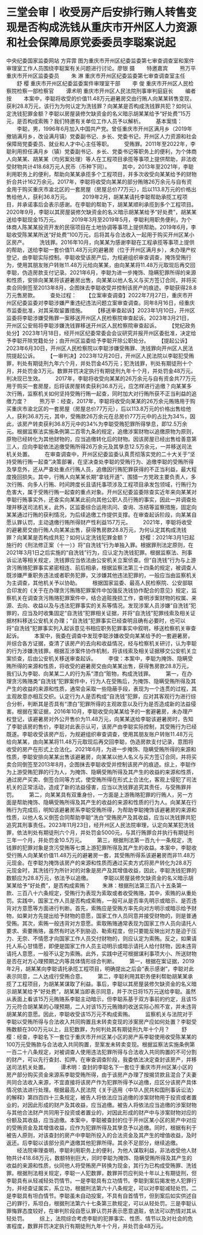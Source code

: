 # 三堂会审丨收受房产后安排行贿人转售变现是否构成洗钱从重庆市开州区人力资源和社会保障局原党委委员李聪案说起

中央纪委国家监委网站 方弈霏
图为重庆市开州区纪委监委第七审查调查室和案件审理室工作人员围绕李聪案有关问题进行讨论。廖银 摄
　　特邀嘉宾
　　熊万平 重庆市开州区监委委员
　　朱 淋 重庆市开州区纪委监委第七审查调查室主任
　　舒 樱 重庆市开州区纪委监委案件审理室干部
　　李 俊 重庆市开州区人民检察院检察一部检察官
　　谭术明 重庆市开州区人民法院刑事审判庭庭长
　　编者按
　　本案中，李聪将收受的价值11.48万元避暑房交由行贿人向某某转售变现，获利28.8万元，该行为为何认定为洗钱罪？向某某是否构成洗钱罪共犯？如何认定洗钱犯罪金额？李聪以房屋装修欠缺资金的名义暗示胡某某给予“好处费”15万元，是否构成索贿？我们特邀有关单位工作人员予以解析。
　　基本案情：
　　李聪，男，1996年6月加入中国共产党。曾任重庆市开州区满月乡（2019年撤销满月乡，改设满月镇）党委副书记、乡长、党委书记，开州区人力资源和社会保障局党委委员、就业和人才中心主任等职。
　　受贿罪。2011年至2022年，李聪利用担任满月乡（镇）党委副书记、乡长、党委书记等职务上的便利，为个体商人向某某、胡某某（均另案处理）等人在工程项目承揽等事项上提供帮助，非法收受财物共计418.68万元人民币（币种下同）。
　　其中，2013年至2021年，李聪利用职务上的便利，帮助向某某承揽多个工程项目，并多次收受向某某给予的财物折合共计162万余元。2017年，李聪将收受向某某的部分贿赂26万余元与自有资金用于购买重庆市渝北区的一套房屋（房屋总价77万元），后以113.8万元的价格出售给他人，获利36.8万元。
　　2019年2月，胡某某请托李聪帮助承揽工程项目，并承诺事后会表示感谢。在李聪的帮助下，胡某某顺利承揽到多个工程项目。2020年9月，李聪以其房屋装修欠缺资金的名义暗示胡某某给予“好处费”，胡某某送给李聪现金15万元。
　　2019年3月至2019年5月，李聪利用职务便利，为个体商人陈某某投资开发的民宿项目在土地协调等事项上提供帮助。2019年6月，李聪收受陈某某所送“好处费”100万元，后将其与合法收入一起用于购买开州区某小区房产。
　　洗钱罪。2016年10月，向某某为感谢李聪在工程承揽等事项上提供的帮助，送给李聪一套价值11.48万元的避暑房（位于开州区满月乡），未办理产权登记，由李聪实际控制。李聪收受该房产后，为规避组织审查调查，掩饰受贿行为，使用其朋友账户转账11.48万元给向某某，由向某某将11.48万元取现后再交回李聪，伪造房款支付记录。2021年6月，李聪为进一步掩饰、隐瞒犯罪所得的来源和性质，安排向某某将该避暑房出售，向某某以他人名义与买方签订合同，并将买卖合同倒签至2013年8月，企图抹去李聪收受并控制该房产的痕迹。李聪获得28.8万元售房款。
　　查处过程：
　　【立案审查调查】2022年7月27日，重庆市开州区纪委监委对李聪涉嫌严重违纪违法问题立案审查调查。同年8月16日，经重庆市监委批准，对其采取留置措施。
　　【移送审查起诉】2023年1月10日，开州区监委将李聪涉嫌受贿罪一案移送开州区人民检察院审查起诉。2023年3月21日，开州区公安局将李聪涉嫌洗钱罪移送开州区人民检察院审查起诉。
　　【党纪政务处分】2023年1月18日，经开州区纪委常委会会议研究并报开州区委批准，决定给予李聪开除党籍处分；由开州区监委给予李聪开除公职处分。
　　【提起公诉】2023年6月30日，开州区人民检察院以李聪涉嫌受贿罪、洗钱罪向开州区人民法院提起公诉。
　　【一审判决】2023年12月20日，开州区人民法院以李聪犯受贿罪，判处有期徒刑九年六个月，并处罚金45万元；犯洗钱罪，判处有期徒刑十个月，并处罚金3万元。数罪并罚决定执行有期徒刑九年十个月，并处罚金48万元。判决现已生效。
　　2017年，李聪将收受向某某的26万余元与自有资金共77万元用于购买一套房屋，后将该房屋转卖获利36.8万元，应怎样进行追缴？向某某多次行贿，监察机关如何坚持受贿行贿一起查，同时加大对行贿所获不正当利益的追缴力度？
　　熊万平：经查，2017年，李聪将收受向某某的26万余元贿赂用于购买重庆市渝北区的一套房屋（房屋总价77万元），后以113.8万元的价格出售给他人，获利36.8万元，其中，受贿款26万余元在总房价77万元中的占比为34%，因此，该房产转卖获利36.8万元中的34%为李聪受贿犯罪所得孳息，即12.5万余元。根据监察法实施条例第二百零九条的规定，追缴涉案财物以追缴原物为原则，原物已经转化为其他财物的，应当追缴转化后的财物。因该房屋已经出售给善意第三人，应向李聪依法追缴受贿所得26万余元及其孳息12.5万余元，一并移送司法机关处置。
　　在审查调查中，开州区纪委监委认真贯彻落实党的二十大关于“坚持受贿行贿一起查”决策部署，在坚决查处李聪的受贿行为、追缴李聪的受贿所得及孳息外，还从严查处重点行贿人员，追缴因行贿犯罪获得的不正当利益，最大程度挽回损失。其中，行贿人向某某长期“拿钱开道”、围猎一方党政主要负责人，多次行贿、向多人行贿、时间跨度长且请托事项涉及工程项目承发包领域，行贿行为危害大，属于受贿行贿一起查的重点对象。开州区纪委监委除查实近年来向某某对李聪行贿事实外，还查实向某某此前向其他公职人员行贿的事实，因此一并调查处理并移送司法机关。此外，区监委综合运用讯问、查询、冻结等监察措施，固定向某某通过行贿的获利情况，为后续追缴工作提供支撑。在审查起诉阶段，向某某自愿认罪认罚，主动退缴行贿所得财产性利益157万元。
　　2021年，李聪将收受的避暑房交由行贿人向某某出售，获得售房款28.8万元，为何认定其构成洗钱罪？向某某是否构成共犯？如何认定洗钱犯罪金额？
　　舒樱：2021年3月1日起施行的《刑法修正案（十一）》将“自洗钱”行为单独入罪。根据罪刑法定原则，在2021年3月1日之后实施的“自洗钱”行为，应认定为洗钱犯罪。根据监察法、刑事诉讼法等相关规定，洗钱罪应当依法由公安机关立案侦查。但“自洗钱”行为与上游贪污贿赂犯罪事实紧密相连、前后相承，根据监察法第三十四条的规定，被调查人既涉嫌严重职务违法或者职务犯罪，又涉嫌其他违法犯罪的，一般应当由监察机关为主调查，其他机关予以协助。
　　根据国家监委、最高人民检察院、公安部联合印发的《关于在办理贪污贿赂犯罪案件中加强反洗钱协作配合的意见》规定，监察机关在调查贪污贿赂犯罪案件中，结合追赃挽损工作，查明涉案财物的权属、来源、去向、收益以及与违法犯罪事实的关系等情况。发现涉案人员涉嫌“自洗钱”犯罪的，应当及时收集固定“自洗钱”犯罪相关证据，并将“自洗钱”犯罪线索及相关证据材料移送公安机关办理；“自洗钱”犯罪事实已经查明且确有必要时，也可以将“自洗钱”犯罪事实列入起诉意见书相应职务犯罪事实中叙明，移送检察机关审查起诉。
　　本案中，我委在调查中发现李聪涉嫌收受向某某给予的一套避暑房，并综合各方证据，查清了该房产的去向和收益情况，经与检察机关研讨，认为李聪的行为涉嫌洗钱罪。根据互涉案件协作机制，将该线索及相关证据移交公安机关立案侦查，后由公安机关移送审查起诉。
　　李俊：本案中，李聪为掩饰、隐瞒受贿所得的来源和性质，将收受的避暑房交由向某某出售，获得售房款28.8万元，我们认为李聪、向某某二人的行为系“漂白”赃物，构成洗钱罪。
　　第一，在办理贪污贿赂类“自洗钱”犯罪案件中，行为人在受贿后，为掩饰、隐瞒受贿所得及其产生的收益的来源和性质，通常会采取一些隐蔽手段，表现为一个连贯的过程，其主观故意亦相互交织。认定行为人是否构成“自洗钱”犯罪，应对其客观行为进行综合分析，判断其是否具有“漂白”犯罪所得的主观故意以及行为是否造成新的法益侵害。根据在案证据，2016年10月，李聪收受向某某给予的一套避暑房，未办理产权登记，该避暑房对外公开售价为11.48万元，向某某送给李聪该避暑房时，告知了李聪该房的售价，李聪对此表示认可，该房产由李聪实际控制，其受贿行为已经既遂。李聪收受该房产后，为规避组织审查调查，使用其朋友账户转账11.48万元给向某某，由向某某将11.48万元取现后再交回李聪，伪造房款支付记录，意图将收受的房产在形式上合法化。2021年6月，为进一步掩饰、隐瞒受贿所得的来源和性质，李聪安排向某某出售该避暑房，向某某以他人名义与买方签订合同，并将买卖合同倒签至2013年8月，企图抹去李聪收受并控制该房产的痕迹。综上，李聪作为上游受贿犯罪的行为人，为掩饰、隐瞒受贿所得及其产生的收益的来源和性质，通过房产买卖、倒签合同等方式，使受贿所得在形式上合法化，客观上侵犯了司法机关的正常活动，造成了新的法益侵害，应当以洗钱罪追究其责任，与受贿罪并罚。
　　第二，向某某具有双重身份，一方面是上游贿赂犯罪的行贿人，另一方面是帮助掩饰、隐瞒受贿所得及其产生的收益的来源和性质的行为人。向某某在行贿行为完成后，明知该避暑房系李聪受贿所得，为帮助李聪掩饰该避暑房的来源和性质，以他人名义倒签合同帮助李聪“洗白”受贿房产及其收益，应当以洗钱罪共犯追究其刑事责任。2023年11月23日，经开州区人民法院审理，认定向某某犯洗钱罪，依法判处有期徒刑六个月，并处罚金5000元，与其行贿罪合并执行有期徒刑三年一个月，并处罚金10.5万元。
　　第三，根据刑法第一百九十一条规定，洗钱罪的犯罪对象是贪污受贿等七类上游犯罪所得及其产生的收益。本案中，李聪收受行贿人向某某价值11.48万元的避暑房一套，其受贿所得系该避暑房而非11.48万元现金。在李聪为掩饰该房产的来源和性质而通过买卖方式将房产转化为28.8万元现金时，其洗钱行为所针对的对象是房产及其增值收益，因此，李聪洗钱犯罪的数额应为28.8万元，依法予以追缴。
　　李聪以房屋装修欠缺资金的名义暗示胡某某给予“好处费”，是否构成索贿？
　　朱淋：根据刑法第三百八十五条第一款、三百八十六条规定，受贿行为表现为索取或者收受贿赂，其中，索贿的从重处罚。实践中，国家工作人员是否构成索贿，一般可从是否率先明示或暗示、是否违背对方意愿等方面进行判断。首先，索贿应是受贿方率先向对方明示或暗示给予财物，如果对方先提出给予财物的意愿，国家工作人员同意并接受财物的，则是普通受贿。其次，索贿一般违背对方意愿。索取贿赂通常表现为国家工作人员向请托人要求、索要贿赂，虽然有时达不到胁迫、勒索程度，但只要能反映出对方是迫于压力、无奈、不情愿才向国家工作人员交付财物的，则应认定为索贿。反之，如果请托人系心甘情愿，即便是国家工作人员主动明示或暗示请托人给付财物，因未违背请托人意愿，一般不认定为索贿。此外，实践中还可根据谋利事项大小、所送财物是否在对方心理预期之内等具体情形综合判断。
　　第一，根据在案证据，2019年2月，胡某某向李聪请托承揽工程项目，明确提出之后会“表示感谢”，李聪对此表示同意，二人达成行受贿合意。
　　第二，李聪利用其职务便利帮助胡某某承揽了工程项目，为胡某某谋取了利益。事后，李聪以其房屋装修欠缺资金的名义暗示胡某某给予“好处费”，胡某某当即表示同意，并于次日将15万元送给李聪。虽然从表面上看该15万元贿赂系李聪主动暗示，但李聪系基于双方事前的约定，且该15万元符合胡某某的心理预期，二人对该15万元贿赂的收送实际心照不宣，并未违背胡某某的意愿。因此，李聪收受该15万元不构成索贿。
　　监察机关与法院对于李聪以受贿所得与合法收入共同购置且未转卖变现的涉案房产应如何处置？李聪受贿数额在300万元以上，且犯数罪，为何判处其有期徒刑九年十个月？
　　舒樱：经查，李聪名下一套位于重庆市开州区某小区的房产系李聪使用收受陈某某的100万元受贿款与合法收入共同购置，至案发未转卖变现。根据监察法实施条例第一百二十八条规定，对被调查人使用违法犯罪所得与合法收入共同购置的不可分割的财产，可以先行查封、扣押。在审查调查阶段，我委依法决定查封该房产，并移送司法机关处置。
　　谭术明：查封的李聪名下一套位于重庆市开州区某小区的房产部分购买资金来源系李聪受贿所得，由于该房产办理了按揭贷款且混合了夫妻共同合法收入来源，不宜直接将该房产作为犯罪所得予以追缴，应区分该房产具体情况依法进行处理。根据最高人民法院《关于适用〈中华人民共和国刑事诉讼法〉的解释》第四百四十三条规定，被告人将依法应当追缴的涉案财物用于投资或者置业的，对因此形成的财产及其收益，应当追缴。被告人将依法应当追缴的涉案财物与其他合法财产共同用于投资或者置业的，对因此形成的财产中与涉案财物对应的份额及其收益，应当追缴。本案中，李聪被查封的位于开州区某小区的房产中对应的受贿资金及其增值收益，应作为犯罪所得及其孳息予以追缴。同时，根据有利于被告人原则，对该查封的房产中李聪所投入的合法资金及其产生的增值收益，及时返还。后李聪以该部分资产退缴其他犯罪所得。其余不足部分，继续追缴。
　　经法院审理查明，李聪利用职务上的便利，为他人谋取利益，非法收受他人财物共计418.68万元，数额特别巨大，同时李聪为掩饰、隐瞒受贿所得及其产生的收益的来源和性质，伙同他人将受贿房产转换为现金，其行为已构成受贿罪、洗钱罪。根据刑法相关规定，李聪一人犯数罪，数罪并罚应判处十年以上有期徒刑，但李聪具有从轻减轻处罚情节。一是李聪具有立功情节。李聪到案后揭发他人犯罪行为，并经查证属实，系立功，根据刑法第六十八条规定，可以对李聪减轻处罚。二是李聪具有坦白情节。李聪虽未自动投案，不具有自首情节，但到案后如实供述自己的罪行，系坦白，根据刑法第六十七条第三款规定，可以从轻处罚。三是李聪认罪悔罪态度较好，在审判阶段自愿认罪认罚并表示愿意退赃，依法可以酌情对其从轻处罚。
　　综上，法院综合考虑李聪的犯罪事实、性质、情节以及对社会的危害程度，数罪并罚决定执行有期徒刑九年十个月，并处罚金48万元。